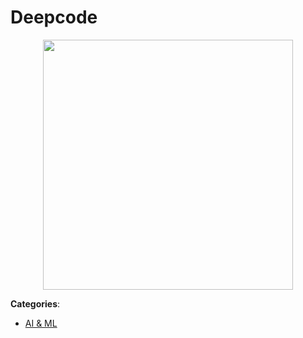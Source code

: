 # Deepcode
<p align="center">
    <img width="400" src="https://raw.githubusercontent.com/apis-list/apis-list/apis/deepcode/logo_256x256.png" />
</p>





**Categories**:

- [AI & ML](https://github.com/apis-list/apis-list#ai-and-ml)



